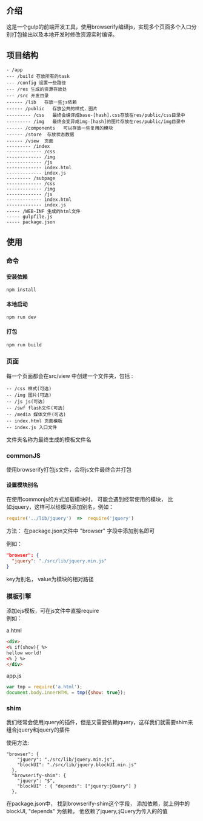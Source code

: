 ## 介绍

这是一个gulp的前端开发工具，使用browserify编译js，实现多个页面多个入口分别打包输出以及本地开发时修改资源实时编译。

## 项目结构

```
- /app
--- /build 存放所有的task
--- /config 设置一些路径
--- /res 生成的资源存放处
--- /src 开发目录
------ /lib   存放一些js依赖
------ /public   存放公共的样式，图片
--------- /css   最终会编译成base-[hash].css存放在res/public/css目录中
--------- /img   最终会变异成img-[hash]的图片存放在res/public/img目录中
------ /components   可以存放一些复用的模块
------ /store  存放状态数据
------ /view  页面
--------- /index
------------- /css
------------- /img
------------- /js
------------- index.html
------------- index.js
--------- /subpage
------------- /css
------------- /img
------------- /js
------------- index.html
------------- index.js
----- /WEB-INF 生成的html文件
----- gulpfile.js
----- package.json
```

## 使用

### 命令

#### 安装依赖

```
npm install
```

#### 本地启动

```
npm run dev
```

#### 打包

```javascript
npm run build
```

### 页面

每一个页面都会在src/view 中创建一个文件夹，包括 :

```
-- /css 样式(可选)
-- /img 图片(可选)
-- /js js(可选)
-- /swf flash文件(可选)
-- /media 媒体文件(可选)
-- index.html 页面模板
-- index.js 入口文件
```

文件夹名称为最终生成的模板文件名

### commonJS

使用browserify打包js文件，会将js文件最终合并打包

#### 设置模块别名

在使用commonjs的方式加载模块时， 可能会遇到经常使用的模块， 比如:jquery，这样可以给模块添加别名，例如：

```javascript
require('../lib/jquery')  =>  require('jquery')
```

方法： 在package.json文件中 "browser" 字段中添加别名即可

例如：

```json
"browser": {
  "jquery": "./src/lib/jquery.min.js"
}
```

key为别名， value为模块的相对路径

### 模板引擎

添加ejs模板，可在js文件中直接require<br>
例如：

a.html

```html
<div>
<% if(show){ %>
hellow world!
<% } %>
</div>
```

app.js

``` javascript
var tmp = require('a.html');
document.body.innerHTML = tmp({show: true});
```

### shim

我们经常会使用jquery的插件，但是又需要依赖jquery，这样我们就需要shim来组合jquery和jquery的插件

使用方法:

```
"browser": {
    "jquery": "./src/lib/jquery.min.js",
    "blockUI": "./src/lib/jquery.blockUI.min.js"
  },
  "browserify-shim": {
    "jquery": "$",
    "blockUI" : { "depends": ["jquery:jQuery"] }
  },
```

在package.json中， 找到browserify-shim这个字段， 添加依赖，就上例中的blockUI, "depends" 为依赖， 他依赖了jquery,:jQuery为传入的的值